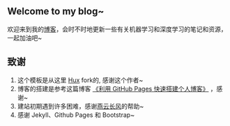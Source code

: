 ## Welcome to my blog~
欢迎来到我的[博客](https://tianguoguo.fun)，会时不时地更新一些有关机器学习和深度学习的笔记和资源，一起加油吧~

## 致谢

1. 这个模板是从这里 [Hux](https://github.com/Huxpro/huxpro.github.io) fork的, 感谢这个作者~
2. 博客的搭建是参考这篇博客 [《利用 GitHub Pages 快速搭建个人博客》](http://www.jianshu.com/p/e68fba58f75c) ，感谢~
3. 建站初期遇到许多困难，感谢[燕云长风](http://www.yanyunchangfeng.com)的帮助~
4. 感谢 Jekyll、Github Pages 和 Bootstrap~